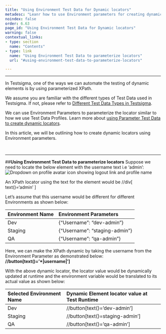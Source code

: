 ```yaml
---
title: "Using Environment Test Data for Dynamic locators"
metadesc: "Leanr how to use Environment parameters for creating dynamic locator values in Elements. Automate the testing of dynamic elements in Testsigma application."
noindex: false
order: 6.63
page_id: "Using Environment Test Data for Dynamic locators"
warning: false
contextual_links:
- type: section
  name: "Contents"
- type: link
  name: "Using Environment Test Data to parameterize locators"
  url: "#using-environment-test-data-to-parameterize-locators"

---
```


---
In Testsigma, one of the ways we can automate the testing of dynamic elements is by using parameterized XPath.

We assume you are familiar with the different types of Test Data used in Testsigma. If not, please refer to [Different Test Data Types in Testsigma](https://testsigma.com/docs/test-data/types/overview/).

We can use Environment Parameters to parameterize the locator similar to how we use Test Data Profiles. Learn more about [using Parameter Test Data to create dynamic locators](https://testsigma.com/docs/elements/dynamic-elements/with-parameter-test-data/).

In this article, we will be outlining how to create dynamic locators using Environment parameters.

<br>

---
##**Using Environment Test Data to parameterize locators**
Suppose we need to locate the below element with the username text i.e  ‘admin’:
![Dropdown on profile avatar icon showing logout link and profile name](https://docs.testsigma.com/images/with-environment-data/profile-icon-dropdown-links-username.png)

An XPath locator using the text for the element would be //div[ text()=‘admin’ ]


Let’s assume that this username would be different for different Environments as shown below:

| Environment Name     | Environment Parameters |
| :---        |    :---   |       
| Dev     | {“Username”: “dev-admin”} | 
| Staging   | {“Username”: “staging-admin”} | 
| QA  | {“Username”: “qa-admin”}  | 


Here, we can make the XPath dynamic by taking the username from the Environment Parameter as demonstrated below:
**//button[text()=’*|username|’]**

With the above dynamic locator, the locator value would be dynamically updated at runtime and the environment variable would be translated to its actual value as shown below:

| Selected Environment Name    |Dynamic Element locator value at Test Runtime |
| :---        |    :---   |       
| Dev     | //button[text()=’dev-admin’] | 
| Staging   | //button[text()=staging-admin’] | 
| QA  | //button[text()=’qa-admin’]  | 


